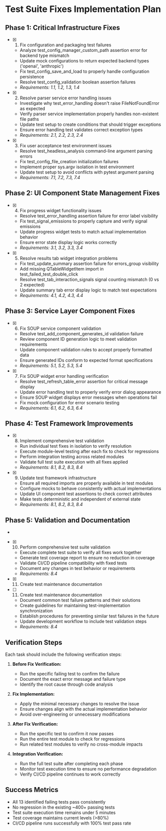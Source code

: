 # Test Suite Fixes Implementation Plan

## Phase 1: Critical Infrastructure Fixes

- [x] 1. Fix configuration and packaging test failures





  - Analyze test_config_manager_custom_path assertion error for backend type mismatch
  - Update mock configurations to return expected backend types ('openai', 'anthropic')
  - Fix test_config_save_and_load to properly handle configuration persistence
  - Resolve test_config_validation boolean assertion failures
  - _Requirements: 1.1, 1.2, 1.3, 1.4_

- [x] 2. Resolve parser service error handling issues





  - Investigate why test_error_handling doesn't raise FileNotFoundError as expected
  - Verify parser service implementation properly handles non-existent file paths
  - Update test setup to create conditions that should trigger exceptions
  - Ensure error handling test validates correct exception types
  - _Requirements: 2.1, 2.2, 2.3, 2.4_

- [x] 3. Fix user acceptance test environment issues





  - Resolve test_headless_analysis command-line argument parsing errors
  - Fix test_config_file_creation initialization failures
  - Implement proper sys.argv isolation in test environment
  - Update test setup to avoid conflicts with pytest argument parsing
  - _Requirements: 7.1, 7.2, 7.3, 7.4_

## Phase 2: UI Component State Management Fixes

- [x] 4. Fix progress widget functionality issues





  - Resolve test_error_handling assertion failure for error label visibility
  - Fix test_signal_emissions to properly capture and verify signal emissions
  - Update progress widget tests to match actual implementation behavior
  - Ensure error state display logic works correctly
  - _Requirements: 3.1, 3.2, 3.3, 3.4_

- [x] 5. Resolve results tab widget integration problems








  - Fix test_update_summary assertion failure for errors_group visibility
  - Add missing QTableWidgetItem import in test_failed_test_double_click
  - Resolve test_tab_interaction_signals signal counting mismatch (0 vs 2 expected)
  - Update summary tab error display logic to match test expectations
  - _Requirements: 4.1, 4.2, 4.3, 4.4_

## Phase 3: Service Layer Component Fixes

- [x] 6. Fix SOUP service component validation




  - Resolve test_add_component_generates_id validation failure
  - Review component ID generation logic to meet validation requirements
  - Update component validation rules to accept properly formatted data
  - Ensure generated IDs conform to expected format specifications
  - _Requirements: 5.1, 5.2, 5.3, 5.4_

- [x] 7. Fix SOUP widget error handling verification





  - Resolve test_refresh_table_error assertion for critical message display
  - Update error handling test to properly verify error dialog appearance
  - Ensure SOUP widget displays error messages when operations fail
  - Fix mock configuration for error scenario testing
  - _Requirements: 6.1, 6.2, 6.3, 6.4_

## Phase 4: Test Framework Improvements

- [x] 8. Implement comprehensive test validation





  - Run individual test fixes in isolation to verify resolution
  - Execute module-level testing after each fix to check for regressions
  - Perform integration testing across related modules
  - Validate full test suite execution with all fixes applied
  - _Requirements: 8.1, 8.2, 8.3, 8.4_

- [x] 9. Update test framework infrastructure








  - Ensure all required imports are properly available in test modules
  - Configure mocks to behave consistently with actual implementations
  - Update UI component test assertions to check correct attributes
  - Make tests deterministic and independent of external state
  - _Requirements: 8.1, 8.2, 8.3, 8.4_

## Phase 5: Validation and Documentation
-

- [x] 10. Perform comprehensive test suite validation




  - Execute complete test suite to verify all fixes work together
  - Generate test coverage report to ensure no reduction in coverage
  - Validate CI/CD pipeline compatibility with fixed tests
  - Document any changes in test behavior or requirements
  - _Requirements: 8.4_
- [x] 11. Create test maintenance documentation






- [ ] 11. Create test maintenance documentation

  - Document common test failure patterns and their solutions
  - Create guidelines for maintaining test-implementation synchronization
  - Establish procedures for preventing similar test failures in the future
  - Update development workflow to include test validation steps
  - _Requirements: 8.4_

## Verification Steps

Each task should include the following verification steps:

1. **Before Fix Verification:**
   - Run the specific failing test to confirm the failure
   - Document the exact error message and failure type
   - Identify the root cause through code analysis

2. **Fix Implementation:**
   - Apply the minimal necessary changes to resolve the issue
   - Ensure changes align with the actual implementation behavior
   - Avoid over-engineering or unnecessary modifications

3. **After Fix Verification:**
   - Run the specific test to confirm it now passes
   - Run the entire test module to check for regressions
   - Run related test modules to verify no cross-module impacts

4. **Integration Verification:**
   - Run the full test suite after completing each phase
   - Monitor test execution time to ensure no performance degradation
   - Verify CI/CD pipeline continues to work correctly

## Success Metrics

- All 13 identified failing tests pass consistently
- No regression in the existing ~400+ passing tests
- Test suite execution time remains under 5 minutes
- Test coverage maintains current levels (>80%)
- CI/CD pipeline runs successfully with 100% test pass rate